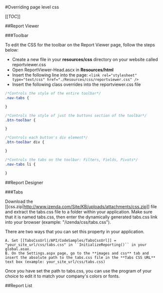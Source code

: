 #Overriding page level css

[[_TOC_]]

##Report Viewer

###Toolbar

To edit the CSS for the toolbar on the Report Viewer page, follow the steps below:

* Create a new file in your **resources/css** directory on your website called reportviewer.css
* Open ReportViewer-Head.ascx in **Resources/html**
* Insert the following line into the page: ``<link rel="stylesheet" type="text/css" href="./Resources/css/reportviewer.css" />``
* Insert the following class overrides into the reportviewer.css file

```css
/*Controls the style of the entire toolbar*/
.nav-tabs {

}

/*Controls the style of just the buttons section of the toolbar*/
.btn-toolbar {

}

/*Controls each button's div element*/
.btn-toolbar div {

}

/*Controls the tabs on the toolbar: Filters, Fields, Pivots*/
.nav-tabs li {

}
```

##Report Designer

###Tabs

Download the [[css.zip|http://www.izenda.com/Site/KB/uploads/attachments/css.zip]] file and extract the tabs.css file to a folder within your application. Make sure that it is named tabs.css, then enter the dynamically generated tabs.css link into your browser (example:  "/izenda/css/tabs.css"). 

There are two ways that you can set this property in your application. 

    A. Set [[TabsCssUrl|/API/CodeSamples/TabsCssUrl]] = "your_site_url/css/tabs.css" in ``InitializeReporting()`` in your global.asax.
    B. On the Settings.aspx page, go to the **images and css** tab and insert the absolute path to the tabs.css file in the **Tabs CSS URL** text box (example: your_site_url/css/tabs.css) 

Once you have set the path to tabs.css, you can use the program of your choice to edit it to match your company's colors or fonts.

##Report List

